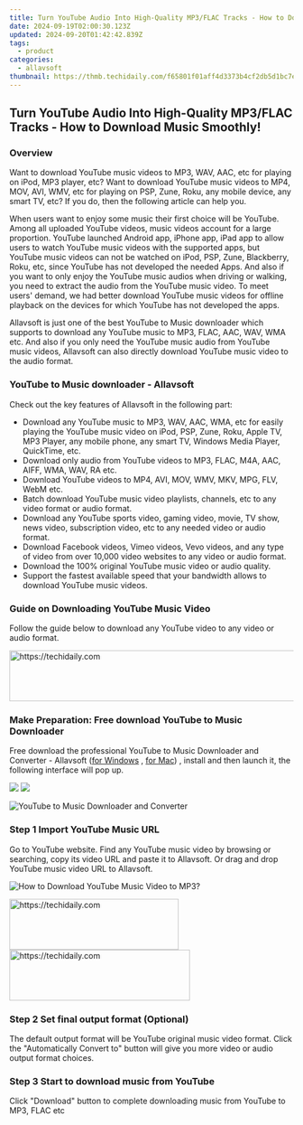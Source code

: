 ```yaml
---
title: Turn YouTube Audio Into High-Quality MP3/FLAC Tracks - How to Download Music Smoothly!
date: 2024-09-19T02:00:30.123Z
updated: 2024-09-20T01:42:42.839Z
tags:
  - product
categories:
  - allavsoft
thumbnail: https://thmb.techidaily.com/f65801f01aff4d3373b4cf2db5d1bc7ed704b50a070459838ec79267fdebcd19.jpg
---
```


## Turn YouTube Audio Into High-Quality MP3/FLAC Tracks - How to Download Music Smoothly!

### Overview

Want to download YouTube music videos to MP3, WAV, AAC, etc for playing on iPod, MP3 player, etc? Want to download YouTube music videos to MP4, MOV, AVI, WMV, etc for playing on PSP, Zune, Roku, any mobile device, any smart TV, etc? If you do, then the following article can help you.

When users want to enjoy some music their first choice will be YouTube. Among all uploaded YouTube videos, music videos account for a large proportion. YouTube launched Android app, iPhone app, iPad app to allow users to watch YouTube music videos with the supported apps, but YouTube music videos can not be watched on iPod, PSP, Zune, Blackberry, Roku, etc, since YouTube has not developed the needed Apps. And also if you want to only enjoy the YouTube music audios when driving or walking, you need to extract the audio from the YouTube music video. To meet users' demand, we had better download YouTube music videos for offline playback on the devices for which YouTube has not developed the apps.

Allavsoft is just one of the best YouTube to Music downloader which supports to download any YouTube music to MP3, FLAC, AAC, WAV, WMA etc. And also if you only need the YouTube music audio from YouTube music videos, Allavsoft can also directly download YouTube music video to the audio format.

### YouTube to Music downloader - Allavsoft

Check out the key features of Allavsoft in the following part:

* Download any YouTube music to MP3, WAV, AAC, WMA, etc for easily playing the YouTube music video on iPod, PSP, Zune, Roku, Apple TV, MP3 Player, any mobile phone, any smart TV, Windows Media Player, QuickTime, etc.
* Download only audio from YouTube videos to MP3, FLAC, M4A, AAC, AIFF, WMA, WAV, RA etc.
* Download YouTube videos to MP4, AVI, MOV, WMV, MKV, MPG, FLV, WebM etc.
* Batch download YouTube music video playlists, channels, etc to any video format or audio format.
* Download any YouTube sports video, gaming video, movie, TV show, news video, subscription video, etc to any needed video or audio format.
* Download Facebook videos, Vimeo videos, Vevo videos, and any type of video from over 10,000 video websites to any video or audio format.
* Download the 100% original YouTube music video or audio quality.
* Support the fastest available speed that your bandwidth allows to download YouTube music videos.

### Guide on Downloading YouTube Music Video

Follow the guide below to download any YouTube video to any video or audio format.

<!-- affiliate ads begin -->
<a href="https://ephamedtechinc.pxf.io/c/5597632/2136613/26400" target="_top" id="2136613">
  <img src="//a.impactradius-go.com/display-ad/26400-2136613" border="0" alt="https://techidaily.com" width="728" height="90"/>
</a>
<img height="0" width="0" src="https://ephamedtechinc.pxf.io/i/5597632/2136613/26400" style="position:absolute;visibility:hidden;" border="0" />
<!-- affiliate ads end -->

### Make Preparation: Free download YouTube to Music Downloader

Free download the professional YouTube to Music Downloader and Converter - Allavsoft ([for Windows](https://tools.techidaily.com/allavsoft/products/) , [for Mac](https://tools.techidaily.com/allavsoft/products/)) , install and then launch it, the following interface will pop up.

[![](https://www.allavsoft.com/how-to/../images/how-to/free-download-win.jpg)](https://tools.techidaily.com/allavsoft/products/) [![](https://www.allavsoft.com/how-to/../images/how-to/free-download-mac.jpg)](https://tools.techidaily.com/allavsoft/products/)

![YouTube to Music Downloader and Converter](https://www.allavsoft.com/how-to/../images/allavsoft/screen-shot-600.jpg)

### Step 1 Import YouTube Music URL

Go to YouTube website. Find any YouTube music video by browsing or searching, copy its video URL and paste it to Allavsoft. Or drag and drop YouTube music video URL to Allavsoft.

![How to Download YouTube Music Video to MP3?](https://www.allavsoft.com/how-to/../images/how-to/download-rtmp-video/download-rtmp-video.jpg)

<!-- affiliate ads begin -->
<a href="https://laganoo.pxf.io/c/5597632/1521325/16446" target="_top" id="1521325">
  <img src="//a.impactradius-go.com/display-ad/16446-1521325" border="0" alt="https://techidaily.com" width="300" height="90"/>
</a>
<img height="0" width="0" src="https://laganoo.pxf.io/i/5597632/1521325/16446" style="position:absolute;visibility:hidden;" border="0" />
<!-- affiliate ads end -->

<!-- affiliate ads begin -->
<a href="https://25home.pxf.io/c/5597632/2148647/16836" target="_top" id="2148647">
  <img src="//a.impactradius-go.com/display-ad/16836-2148647" border="0" alt="https://techidaily.com" width="320" height="90"/>
</a>
<img height="0" width="0" src="https://25home.pxf.io/i/5597632/2148647/16836" style="position:absolute;visibility:hidden;" border="0" />
<!-- affiliate ads end -->

### Step 2 Set final output format (Optional)

The default output format will be YouTube original music video format. Click the "Automatically Convert to" button will give you more video or audio output format choices.

### Step 3 Start to download music from YouTube

Click "Download" button to complete downloading music from YouTube to MP3, FLAC etc

<ins class="adsbygoogle"
     style="display:block"
     data-ad-format="autorelaxed"
     data-ad-client="ca-pub-7571918770474297"
     data-ad-slot="1223367746"></ins>

<ins class="adsbygoogle"
     style="display:block"
     data-ad-client="ca-pub-7571918770474297"
     data-ad-slot="8358498916"
     data-ad-format="auto"
     data-full-width-responsive="true"></ins>
